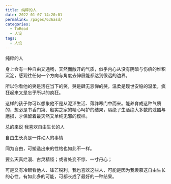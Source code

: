 ```yaml
---
title: 纯粹的人
date: 2022-01-07 14:20:01
permalink: /pages/636asd/
categories:
  - ToRead
  - 人设
tags:
  - 人设
---
```

纯粹的人

身上会有一种自由又通畅，天然而敞开的气质，似乎内心从没有阴暗与伤痕的堆积沉淀，感观往任何一个方向与角度去伸展能都达到很远的边界。

所以你看他的笑是活在当下的笑，哭是肆无忌惮的哭，温柔是现世安稳的温柔，疯狂起来又是忘乎所以的疯狂。

这样的孩子你可以想象他不是从泥淖生活、薄祚寒门中而来。能养育成这种气质的，想必是书香门第、殷实之家的精心呵护的结果，隔绝了生活绝大多数的残酷与磨损，才保留着最天然又单纯无邪的模样。

总的来说 我喜欢自由生长的人

自由生长真是一件动人的事情

同为自由，可塑造出来的性格也如此不一样。

要么天真烂漫、古灵精怪；或者处变不惊、一寸丹心；

可是又有冷眼看他人、锋芒锐利，我也喜欢这些人，可能是因为我羡慕这自由生长的心性。有如此多的可能，可都长成了最好的一种结果。

